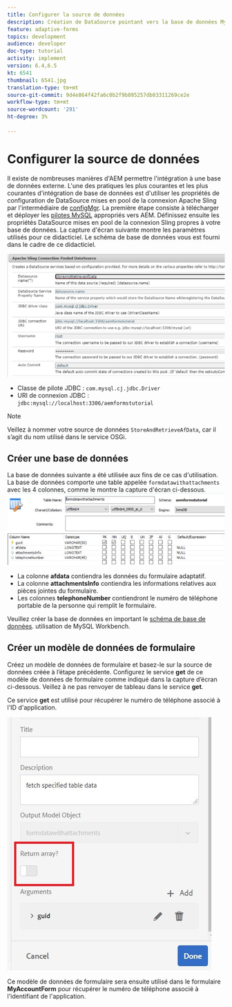 ```yaml
---
title: Configurer la source de données
description: Création de DataSource pointant vers la base de données MySQL
feature: adaptive-forms
topics: development
audience: developer
doc-type: tutorial
activity: implement
version: 6.4,6.5
kt: 6541
thumbnail: 6541.jpg
translation-type: tm+mt
source-git-commit: 9d4e864f42fa6c0b2f9b895257db03311269ce2e
workflow-type: tm+mt
source-wordcount: '291'
ht-degree: 3%

---
```



# Configurer la source de données

Il existe de nombreuses manières d&#39;AEM permettre l&#39;intégration à une base de données externe. L&#39;une des pratiques les plus courantes et les plus courantes d&#39;intégration de base de données est d&#39;utiliser les propriétés de configuration de DataSource mises en pool de la connexion Apache Sling par l&#39;intermédiaire de [configMgr](http://localhost:4502/system/console/configMgr).
La première étape consiste à télécharger et déployer les [pilotes MySQL](https://mvnrepository.com/artifact/mysql/mysql-connector-java) appropriés vers AEM.
Définissez ensuite les propriétés DataSource mises en pool de la connexion Sling propres à votre base de données. La capture d&#39;écran suivante montre les paramètres utilisés pour ce didacticiel. Le schéma de base de données vous est fourni dans le cadre de ce didacticiel.

![source de données](assets/data-source.JPG)


* Classe de pilote JDBC : `com.mysql.cj.jdbc.Driver`
* URI de connexion JDBC : `jdbc:mysql://localhost:3306/aemformstutorial`

>[!NOTE]
>Veillez à nommer votre source de données `StoreAndRetrieveAfData`, car il s’agit du nom utilisé dans le service OSGi.


## Créer une base de données


La base de données suivante a été utilisée aux fins de ce cas d&#39;utilisation. La base de données comporte une table appelée `formdatawithattachments` avec les 4 colonnes, comme le montre la capture d&#39;écran ci-dessous.
![base de données](assets/table-schema.JPG)

* La colonne **afdata** contiendra les données du formulaire adaptatif.
* La colonne **attachmentsInfo** contiendra les informations relatives aux pièces jointes du formulaire.
* Les colonnes **telephoneNumber** contiendront le numéro de téléphone portable de la personne qui remplit le formulaire.

Veuillez créer la base de données en important le [schéma de base de données](assets/data-base-schema.sql).
utilisation de MySQL Workbench.

## Créer un modèle de données de formulaire

Créez un modèle de données de formulaire et basez-le sur la source de données créée à l’étape précédente.
Configurez le service **get** de ce modèle de données de formulaire comme indiqué dans la capture d’écran ci-dessous.
Veillez à ne pas renvoyer de tableau dans le service **get**.

Ce service **get** est utilisé pour récupérer le numéro de téléphone associé à l&#39;ID d&#39;application.

![get-service](assets/get-service.JPG)

Ce modèle de données de formulaire sera ensuite utilisé dans le formulaire **MyAccountForm** pour récupérer le numéro de téléphone associé à l&#39;identifiant de l&#39;application.
